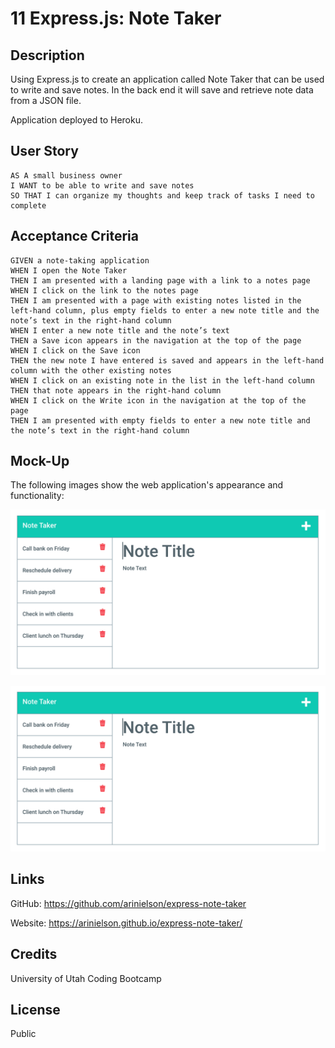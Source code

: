 # 11 Express.js: Note Taker

## Description

Using Express.js to create an application called Note Taker that can be used to write and save notes. In the back end it will save and retrieve note data from a JSON file.

Application deployed to Heroku.


## User Story

```
AS A small business owner
I WANT to be able to write and save notes
SO THAT I can organize my thoughts and keep track of tasks I need to complete
```


## Acceptance Criteria

```
GIVEN a note-taking application
WHEN I open the Note Taker
THEN I am presented with a landing page with a link to a notes page
WHEN I click on the link to the notes page
THEN I am presented with a page with existing notes listed in the left-hand column, plus empty fields to enter a new note title and the note’s text in the right-hand column
WHEN I enter a new note title and the note’s text
THEN a Save icon appears in the navigation at the top of the page
WHEN I click on the Save icon
THEN the new note I have entered is saved and appears in the left-hand column with the other existing notes
WHEN I click on an existing note in the list in the left-hand column
THEN that note appears in the right-hand column
WHEN I click on the Write icon in the navigation at the top of the page
THEN I am presented with empty fields to enter a new note title and the note’s text in the right-hand column
```


## Mock-Up

The following images show the web application's appearance and functionality:

![Existing notes are listed in the left-hand column with empty fields on the right-hand side for the new note’s title and text.](./public/assets/11-express-homework-demo-01.png)

![Note titled “Balance accounts” reads, “Balance account books by end of day Monday,” with other notes listed on the left.](./public/assets/11-express-homework-demo-01.png)


## Links

GitHub: https://github.com/arinielson/express-note-taker

Website: https://arinielson.github.io/express-note-taker/


## Credits

University of Utah Coding Bootcamp


## License 

Public